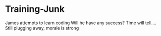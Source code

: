 # Training-Junk
James attempts to learn coding
Will he have any success? 
Time will tell....
Still plugging away, morale is strong
